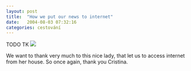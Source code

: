 ```yaml
---
layout: post
title:  "How we put our news to internet"
date:   2004-08-03 07:32:16
categories: cestování
---
```


TODO TK
<img src='images/zpravy/hostitelka.jpg' border='0'>

We want to thank very much to this nice lady, that let us to access internet from her house. So once again, thank you Cristina.